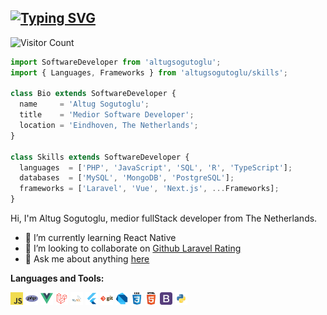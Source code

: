 ## [![Typing SVG](https://readme-typing-svg.herokuapp.com?font=Fira+Code&pause=1000&color=2EC7F7&width=435&lines=Hi+there%2C+i+am+Altug+Sogutoglu;Welcome+to+my+profile;Over+10+years+of+programming+experience;Always+learning+new+things;Filament+community+member)](https://git.io/typing-svg)

![Visitor Count](https://profile-counter.glitch.me/altugsogutoglu/count.svg)

```javascript
import SoftwareDeveloper from 'altugsogutoglu';
import { Languages, Frameworks } from 'altugsogutoglu/skills';

class Bio extends SoftwareDeveloper {
  name     = 'Altug Sogutoglu';
  title    = 'Medior Software Developer';
  location = 'Eindhoven, The Netherlands';
}

class Skills extends SoftwareDeveloper {
  languages  = ['PHP', 'JavaScript', 'SQL', 'R', 'TypeScript'];
  databases  = ['MySQL', 'MongoDB', 'PostgreSQL'];
  frameworks = ['Laravel', 'Vue', 'Next.js', ...Frameworks];
}

```


Hi, I'm Altug Sogutoglu, medior fullStack developer from The Netherlands.

- 🌱 I’m currently learning React Native
- 👯 I’m looking to collaborate on [Github Laravel Rating](https://github.com/altugsogutoglu/rating)
- 💬 Ask me about anything [here](https://github.com/altugsogutoglu/altugsogutoglu/issues)

**Languages and Tools:**  

<code><img height="20" src="https://raw.githubusercontent.com/github/explore/80688e429a7d4ef2fca1e82350fe8e3517d3494d/topics/javascript/javascript.png"></code>
<code><img height="20" src="https://raw.githubusercontent.com/github/explore/80688e429a7d4ef2fca1e82350fe8e3517d3494d/topics/php/php.png"></code>
<code><img height="20" src="https://raw.githubusercontent.com/github/explore/80688e429a7d4ef2fca1e82350fe8e3517d3494d/topics/vue/vue.png"></code>
<code><img height="20" src="https://raw.githubusercontent.com/github/explore/5c058a388828bb5fde0bcafd4bc867b5bb3f26f3/topics/laravel/laravel.png"></code>
<code><img height="20" src="https://raw.githubusercontent.com/github/explore/80688e429a7d4ef2fca1e82350fe8e3517d3494d/topics/mysql/mysql.png"></code> 
<code><img height="20" src="https://raw.githubusercontent.com/github/explore/80688e429a7d4ef2fca1e82350fe8e3517d3494d/topics/flutter/flutter.png"></code> <code><img height="20" src="https://raw.githubusercontent.com/github/explore/80688e429a7d4ef2fca1e82350fe8e3517d3494d/topics/git/git.png"></code> <code><img height="20" src="https://raw.githubusercontent.com/github/explore/80688e429a7d4ef2fca1e82350fe8e3517d3494d/topics/dart/dart.png"></code>
<code><img height="20" src="https://raw.githubusercontent.com/github/explore/80688e429a7d4ef2fca1e82350fe8e3517d3494d/topics/css/css.png"></code>
<code><img height="20" src="https://raw.githubusercontent.com/github/explore/80688e429a7d4ef2fca1e82350fe8e3517d3494d/topics/html/html.png"></code>
<code><img height="20" src="https://raw.githubusercontent.com/github/explore/80688e429a7d4ef2fca1e82350fe8e3517d3494d/topics/bootstrap/bootstrap.png"></code>
<code><img height="20" src="https://raw.githubusercontent.com/github/explore/80688e429a7d4ef2fca1e82350fe8e3517d3494d/topics/python/python.png"></code>

<!--
**altugsogutoglu/altugsogutoglu** is a ✨ _special_ ✨ repository because its `README.md` (this file) appears on your GitHub profile.

Here are some ideas to get you started:

- 🔭 I’m currently working on ...
- 🌱 I’m currently learning ...
- 👯 I’m looking to collaborate on ...
- 🤔 I’m looking for help with ...
- 💬 Ask me about ...
- 📫 How to reach me: ...
- 😄 Pronouns: ...
- ⚡ Fun fact: ...
-->
